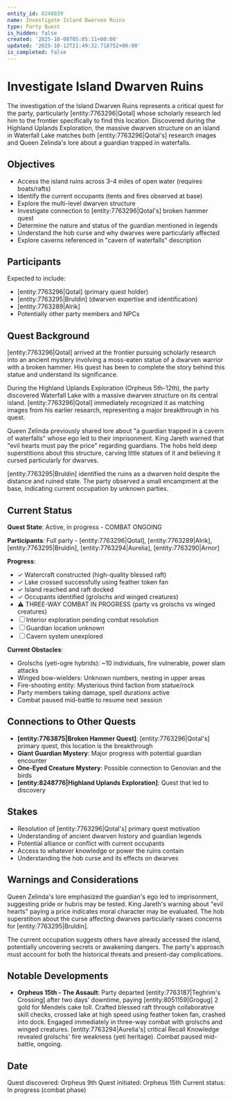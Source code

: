 ```yaml
---
entity_id: 8248839
name: Investigate Island Dwarven Ruins
type: Party Quest
is_hidden: false
created: '2025-10-08T05:05:11+00:00'
updated: '2025-10-12T21:49:32.718752+00:00'
is_completed: false
---
```


# Investigate Island Dwarven Ruins

The investigation of the Island Dwarven Ruins represents a critical quest for the party, particularly [entity:7763296|Qotal] whose scholarly research led him to the frontier specifically to find this location. Discovered during the Highland Uplands Exploration, the massive dwarven structure on an island in Waterfall Lake matches both [entity:7763296|Qotal's] research images and Queen Zelinda's lore about a guardian trapped in waterfalls.

## Objectives

- Access the island ruins across 3-4 miles of open water (requires boats/rafts)
- Identify the current occupants (tents and fires observed at base)
- Explore the multi-level dwarven structure
- Investigate connection to [entity:7763296|Qotal's] broken hammer quest
- Determine the nature and status of the guardian mentioned in legends
- Understand the hob curse and why dwarves were particularly affected
- Explore caverns referenced in "cavern of waterfalls" description

## Participants

Expected to include:

- [entity:7763296|Qotal] (primary quest holder)
- [entity:7763295|Bruldin] (dwarven expertise and identification)
- [entity:7763289|Alrik]
- Potentially other party members and NPCs

## Quest Background

[entity:7763296|Qotal] arrived at the frontier pursuing scholarly research into an ancient mystery involving a moss-eaten statue of a dwarven warrior with a broken hammer. His quest has been to complete the story behind this statue and understand its significance.

During the Highland Uplands Exploration (Orpheus 5th-12th), the party discovered Waterfall Lake with a massive dwarven structure on its central island. [entity:7763296|Qotal] immediately recognized it as matching images from his earlier research, representing a major breakthrough in his quest.

Queen Zelinda previously shared lore about "a guardian trapped in a cavern of waterfalls" whose ego led to their imprisonment. King Jareth warned that "evil hearts must pay the price" regarding guardians. The hobs held deep superstitions about this structure, carving little statues of it and believing it cursed particularly for dwarves.

[entity:7763295|Bruldin] identified the ruins as a dwarven hold despite the distance and ruined state. The party observed a small encampment at the base, indicating current occupation by unknown parties.

## Current Status

**Quest State**: Active, in progress - COMBAT ONGOING

**Participants**: Full party - [entity:7763296|Qotal], [entity:7763289|Alrik], [entity:7763295|Bruldin], [entity:7763294|Aurelia], [entity:7763290|Arnor]

**Progress**:
- ✓ Watercraft constructed (high-quality blessed raft)
- ✓ Lake crossed successfully using feather token fan
- ✓ Island reached and raft docked
- ✓ Occupants identified (grolschs and winged creatures)
- ⚠ THREE-WAY COMBAT IN PROGRESS (party vs grolschs vs winged creatures)
- ☐ Interior exploration pending combat resolution
- ☐ Guardian location unknown
- ☐ Cavern system unexplored

**Current Obstacles**:

- Grolschs (yeti-ogre hybrids): ~10 individuals, fire vulnerable, power slam attacks
- Winged bow-wielders: Unknown numbers, nesting in upper areas
- Fire-shooting entity: Mysterious third faction from statue/rock
- Party members taking damage, spell durations active
- Combat paused mid-battle to resume next session

## Connections to Other Quests

- **[entity:7763875|Broken Hammer Quest]**: [entity:7763296|Qotal's] primary quest, this location is the breakthrough
- **Giant Guardian Mystery**: Major progress with potential guardian encounter
- **One-Eyed Creature Mystery**: Possible connection to Genovian and the birds
- **[entity:8248776|Highland Uplands Exploration]**: Quest that led to discovery

## Stakes

- Resolution of [entity:7763296|Qotal's] primary quest motivation
- Understanding of ancient dwarven history and guardian legends
- Potential alliance or conflict with current occupants
- Access to whatever knowledge or power the ruins contain
- Understanding the hob curse and its effects on dwarves

## Warnings and Considerations

Queen Zelinda's lore emphasized the guardian's ego led to imprisonment, suggesting pride or hubris may be tested. King Jareth's warning about "evil hearts" paying a price indicates moral character may be evaluated. The hob superstition about the curse affecting dwarves particularly raises concerns for [entity:7763295|Bruldin].

The current occupation suggests others have already accessed the island, potentially uncovering secrets or awakening dangers. The party's approach must account for both the historical threats and present-day complications.

## Notable Developments

- **Orpheus 15th - The Assault**: Party departed [entity:7763187|Teghrim's Crossing] after two days' downtime, paying [entity:8051159|Grogug] 2 gold for Mendels cake toll. Crafted blessed raft through collaborative skill checks, crossed lake at high speed using feather token fan, crashed into dock. Engaged immediately in three-way combat with grolschs and winged creatures. [entity:7763294|Aurelia's] critical Recall Knowledge revealed grolschs' fire weakness (yeti heritage). Combat paused mid-battle, ongoing.

## Date

Quest discovered: Orpheus 9th
Quest initiated: Orpheus 15th
Current status: In progress (combat phase)